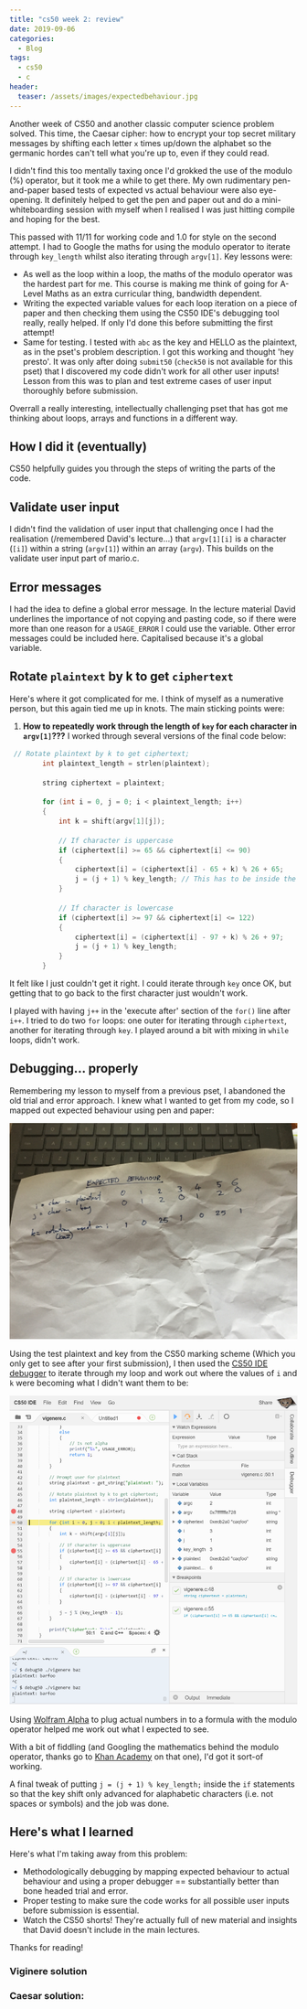 ```yaml
---
title: "cs50 week 2: review"
date: 2019-09-06
categories:
  - Blog
tags:
  - cs50
  - c
header:
  teaser: /assets/images/expectedbehaviour.jpg
---
```


Another week of CS50 and another classic computer science problem solved. This time, the Caesar cipher: how to encrypt your top secret military messages by shifting each letter `x` times up/down the alphabet so the germanic hordes can't tell what you're up to, even if they could read.

<!--more-->

I didn't find this too mentally taxing once I'd grokked the use of the modulo (%) operator, but it took me a while to get there. My own rudimentary pen-and-paper based tests of expected vs actual behaviour were also eye-opening. It definitely helped to get the pen and paper out and do a mini-whiteboarding session with myself when I realised I was just hitting compile and hoping for the best.

This passed with 11/11 for working code and 1.0 for style on the second attempt. I had to Google the maths for using the modulo operator to iterate through `key_length` whilst also iterating through `argv[1]`. Key lessons were:

- As well as the loop within a loop, the maths of the modulo operator was the hardest part for me. This course is making me think of going for A-Level Maths as an extra curricular thing, bandwidth dependent.
- Writing the expected variable values for each loop iteration on a piece of paper and then checking them using the CS50 IDE's debugging tool really, really helped. If only I'd done this before submitting the first attempt!
- Same for testing. I tested with `abc` as the key and HELLO as the plaintext, as in the pset's problem description. I got this working and thought 'hey presto'. It was only after doing `submit50` (`check50` is not available for this pset) that I discovered my code didn't work for all other user inputs! Lesson from this was to plan and test extreme cases of user input thoroughly before submission.

Overrall a really interesting, intellectually challenging pset that has got me thinking about loops, arrays and functions in a different way.

## How I did it (eventually)

CS50 helpfully guides you through the steps of writing the parts of the code.

## Validate user input

I didn't find the validation of user input that challenging once I had the realisation (/remembered David's lecture...) that `argv[1][i]` is a character (`[i]`) within a string (`argv[1]`) within an array (`argv`). This builds on the validate user input part of mario.c.

## Error messages

I had the idea to define a global error message. In the lecture material David underlines the importance of not copying and pasting code, so if there were more than one reason for a `USAGE_ERROR` I could use the variable. Other error messages could be included here. Capitalised because it's a global variable.

## Rotate `plaintext` by k to get `ciphertext`

Here's where it got complicated for me. I think of myself as a numerative person, but this again tied me up in knots. The main sticking points were:

1.  **How to repeatedly work through the length of `key` for each character in `argv[1]`???** I worked through several versions of the final code below:

```c
 // Rotate plaintext by k to get ciphertext;
        int plaintext_length = strlen(plaintext);

        string ciphertext = plaintext;

        for (int i = 0, j = 0; i < plaintext_length; i++)
        {
            int k = shift(argv[1][j]);

            // If character is uppercase
            if (ciphertext[i] >= 65 && ciphertext[i] <= 90)
            {
                ciphertext[i] = (ciphertext[i] - 65 + k) % 26 + 65;
                j = (j + 1) % key_length; // This has to be inside the 'if' statement so that it does not operate for non-alpha characters
            }

            // If character is lowercase
            if (ciphertext[i] >= 97 && ciphertext[i] <= 122)
            {
                ciphertext[i] = (ciphertext[i] - 97 + k) % 26 + 97;
                j = (j + 1) % key_length;
            }
        }
```

It felt like I just couldn't get it right. I could iterate through `key` once OK, but getting that to go back to the first character just wouldn't work.

I played with having `j++` in the 'execute after' section of the `for()` line after `i++`. I tried to do two `for` loops: one outer for iterating through `ciphertext`, another for iterating through `key`. I played around a bit with mixing in `while` loops, didn't work.

## Debugging... properly

Remembering my lesson to myself from a previous pset, I abandoned the old trial and error approach. I knew what I wanted to get from my code, so I mapped out expected behaviour using pen and paper:

![Any old scrap paper will do!](/assets/images/expectedbehaviour.jpg)

Using the test plaintext and key from the CS50 marking scheme (Which you only get to see after your first submission), I then used the [CS50 IDE debugger](https://www.youtube.com/watch?v=VtkMZjvvKaU) to iterate through my loop and work out where the values of `i` and `k` were becoming what I didn't want them to be:

![Iterating through a loop and watching the variables change, until they do something you don't want them to do!](/assets/images/debugging1.png)

Using [Wolfram Alpha](https://www.wolframalpha.com) to plug actual numbers in to a formula with the modulo operator helped me work out what I expected to see.

With a bit of fiddling (and Googling the mathematics behind the modulo operator, thanks go to [Khan Academy](https://www.khanacademy.org/computing/computer-science/cryptography/ciphers/a/shift-cipher) on that one), I'd got it sort-of working.

A final tweak of putting `j = (j + 1) % key_length;` inside the `if` statements so that the key shift only advanced for alaphabetic characters (i.e. not spaces or symbols) and the job was done.

## Here's what I learned

Here's what I'm taking away from this problem:

- Methodologically debugging by mapping expected behaviour to actual behaviour and using a proper debugger == substantially better than bone headed trial and error.
- Proper testing to make sure the code works for all possible user inputs before submission is essential.
- Watch the CS50 shorts! They're actually full of new material and insights that David doesn't include in the main lectures.

Thanks for reading!

### Viginere solution

<script src="https://gist.github.com/zackads/5a35be961d98b1ca29bb2285e58e3972.js"></script>

### Caesar solution:

<script src="https://gist.github.com/zackads/4529878f5be2219a3359cf2f3f5fc1d4.js"></script>
